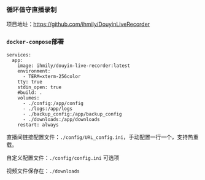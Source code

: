 ### 循环值守直播录制

项目地址：https://github.com/ihmily/DouyinLiveRecorder


### `docker-compose`部署
```
services:
  app:
    image: ihmily/douyin-live-recorder:latest
    environment:
      - TERM=xterm-256color
    tty: true
    stdin_open: true
    #build: .
    volumes:
      - ./config:/app/config
      - ./logs:/app/logs
      - ./backup_config:/app/backup_config
      - ./downloads:/app/downloads
    restart: always
```

直播间链接配置文件：`./config/URL_config.ini`，手动配置一行一个，支持热重载。

自定义配置文件：`./config/config.ini` 可选项

视频文件保存在：`./downloads`
